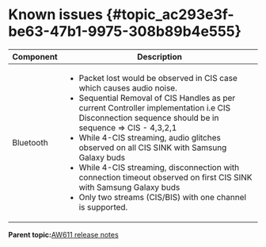 # Known issues {#topic_ac293e3f-be63-47b1-9975-308b89b4e555}

|Component|Description|
|-----------|-------------|
|Bluetooth|<ul><li>Packet lost would be observed in CIS case which causes audio noise.</li><li>Sequential Removal of CIS Handles as per current Controller implementation i.e CIS Disconnection sequence should be in sequence =\> CIS - 4,3,2,1</li><li>While 4-CIS streaming, audio glitches observed on all CIS SINK with Samsung Galaxy buds</li><li>While 4-CIS streaming, disconnection with connection timeout observed on first CIS SINK with Samsung Galaxy buds</li><li>Only two streams \(CIS/BIS\) with one channel is supported.</li></ul>|

**Parent topic:**[AW611 release notes](../topics/aw611-release-notes.md)

